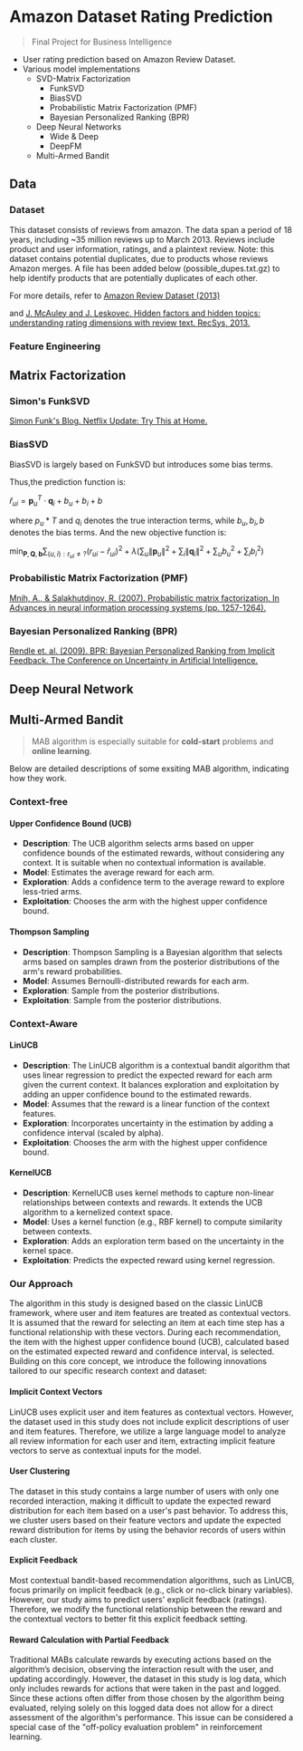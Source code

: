 # Amazon Dataset Rating Prediction
> Final Project for Business Intelligence
* User rating prediction based on Amazon Review Dataset.
* Various model implementations
  * SVD-Matrix Factorization
      * FunkSVD
      * BiasSVD
      * Probabilistic Matrix Factorization (PMF)
      * Bayesian Personalized Ranking (BPR)
  * Deep Neural Networks
    * Wide & Deep
    * DeepFM
  * Multi-Armed Bandit
## Data
### Dataset
This dataset consists of reviews from amazon. The data span a period of 18 years, including ~35 million reviews up to March 2013. Reviews include product and user information, ratings, and a plaintext review. Note: this dataset contains potential duplicates, due to products whose reviews Amazon merges. A file has been added below (possible_dupes.txt.gz) to help identify products that are potentially duplicates of each other.


For more details, refer to [Amazon Review Dataset (2013)](https://snap.stanford.edu/data/web-Amazon-links.html) 

and [J. McAuley and J. Leskovec. Hidden factors and hidden topics: understanding rating dimensions with review text. RecSys, 2013.](http://i.stanford.edu/~julian/pdfs/recsys13.pdf)

### Feature Engineering

## Matrix Factorization
### Simon's FunkSVD
[Simon Funk's Blog. Netflix Update: Try This at Home.](https://sifter.org/simon/journal/20061211.html)
### BiasSVD
BiasSVD is largely based on FunkSVD but introduces some bias terms. 

Thus,the prediction function is:

$\hat{r}_{ui} = \mathbf{p}_u^T \cdot \mathbf{q}_i + b_u + b_i + b$

where $p_u*T$ and $q_i$ denotes the true interaction terms, while $b_u, b_i, b$ denotes the bias terms.
And the new objective function is:

$\min_{\mathbf{P}, \mathbf{Q}, \mathbf{b}} \sum_{(u,i): r_{ui} \neq ?} (r_{ui} - \hat{r}_{ui})^2 + \lambda \left( \sum_u \|\mathbf{p}_u\|^2 + \sum_i \|\mathbf{q}_i\|^2 + \sum_u b_u^2 + \sum_i b_i^2 \right)$

### Probabilistic Matrix Factorization (PMF)
[Mnih, A., & Salakhutdinov, R. (2007). Probabilistic matrix factorization. In Advances in neural information processing systems (pp. 1257-1264).](https://papers.nips.cc/paper_files/paper/2007/file/d7322ed717dedf1eb4e6e52a37ea7bcd-Paper.pdf)
### Bayesian Personalized Ranking (BPR)
[Rendle et. al. (2009). BPR: Bayesian Personalized Ranking from Implicit Feedback. The Conference on Uncertainty in Artificial Intelligence.](https://arxiv.org/pdf/1205.2618)

## Deep Neural Network


## Multi-Armed Bandit
> MAB algorithm is especially suitable for **cold-start** problems and **online learning**.
> 
Below are detailed descriptions of some exsiting MAB algorithm, indicating how they work.
### Context-free
#### Upper Confidence Bound (UCB)
* **Description**:  The UCB algorithm selects arms based on upper confidence bounds of the estimated rewards, without considering any context. It is suitable when no contextual information is available.
* **Model**: Estimates the average reward for each arm.
* **Exploration**: Adds a confidence term to the average reward to explore less-tried arms.
* **Exploitation**: Chooses the arm with the highest upper confidence bound.
#### Thompson Sampling
* **Description**: Thompson Sampling is a Bayesian algorithm that selects arms based on samples drawn from the posterior distributions of the arm's reward probabilities.
* **Model**: Assumes Bernoulli-distributed rewards for each arm.
* **Exploration**: Sample from the posterior distributions.
* **Exploitation**: Sample from the posterior distributions.
### Context-Aware
#### LinUCB
* **Description**: The LinUCB algorithm is a contextual bandit algorithm that uses linear regression to predict the expected reward for each arm given the current context. It balances exploration and exploitation by adding an upper confidence bound to the estimated rewards.
* **Model**: Assumes that the reward is a linear function of the context features.
* **Exploration**: Incorporates uncertainty in the estimation by adding a confidence interval (scaled by alpha).
* **Exploitation**: Chooses the arm with the highest upper confidence bound.
#### KernelUCB
* **Description**: KernelUCB uses kernel methods to capture non-linear relationships between contexts and rewards. It extends the UCB algorithm to a kernelized context space.
* **Model**: Uses a kernel function (e.g., RBF kernel) to compute similarity between contexts.
* **Exploration**: Adds an exploration term based on the uncertainty in the kernel space.
* **Exploitation**: Predicts the expected reward using kernel regression.
### Our Approach
The algorithm in this study is designed based on the classic LinUCB framework, where user and item features are treated as contextual vectors. It is assumed that the reward for selecting an item at each time step has a functional relationship with these vectors. During each recommendation, the item with the highest upper confidence bound (UCB), calculated based on the estimated expected reward and confidence interval, is selected. Building on this core concept, we introduce the following innovations tailored to our specific research context and dataset:
#### Implicit Context Vectors
LinUCB uses explicit user and item features as contextual vectors. However, the dataset used in this study does not include explicit descriptions of user and item features. Therefore, we utilize a large language model to analyze all review information for each user and item, extracting implicit feature vectors to serve as contextual inputs for the model.

#### User Clustering
The dataset in this study contains a large number of users with only one recorded interaction, making it difficult to update the expected reward distribution for each item based on a user's past behavior. To address this, we cluster users based on their feature vectors and update the expected reward distribution for items by using the behavior records of users within each cluster.

#### Explicit Feedback
Most contextual bandit-based recommendation algorithms, such as LinUCB, focus primarily on implicit feedback (e.g., click or no-click binary variables). However, our study aims to predict users' explicit feedback (ratings). Therefore, we modify the functional relationship between the reward and the contextual vectors to better fit this explicit feedback setting.

#### Reward Calculation with Partial Feedback
Traditional MABs calculate rewards by executing actions based on the algorithm’s decision, observing the interaction result with the user, and updating accordingly. However, the dataset in this study is log data, which only includes rewards for actions that were taken in the past and logged. Since these actions often differ from those chosen by the algorithm being evaluated, relying solely on this logged data does not allow for a direct assessment of the algorithm's performance. This issue can be considered a special case of the "off-policy evaluation problem" in reinforcement learning.
